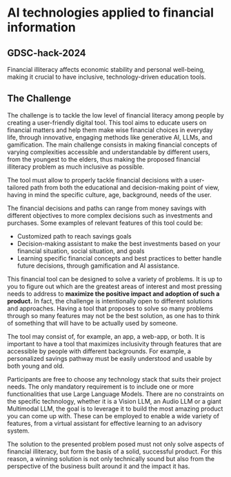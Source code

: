 # AI technologies applied to financial information

## GDSC-hack-2024
Financial illiteracy affects economic stability and personal well-being, making it crucial to have inclusive, technology-driven education tools. 

## The Challenge

The challenge is to tackle the low level of financial literacy among people by creating a user-friendly digital tool. This tool aims to educate users on financial matters and help them make wise financial choices in everyday life, through innovative, engaging methods like generative AI, LLMs, and gamification. The main challenge consists in making financial concepts of varying complexities accessible and understandable by different users, from the youngest to the elders, thus making the proposed financial illiteracy problem as much inclusive as possible.

The tool must allow to properly tackle financial decisions with a user-tailored path from both the educational and decision-making point of view, having in mind the specific culture, age, background, needs of the user. 

The financial decisions and paths can range from money savings with different objectives to more complex decisions such as investments and purchases.  Some examples of relevant features of this tool could be:

- Customized path to reach savings goals
- Decision-making assistant to make the best investments based on your financial situation, social situation, and goals
- Learning specific financial concepts and best practices to better handle future decisions, through gamification and AI assistance.

This financial tool can be designed to solve a variety of problems. It is up to you to figure out which are the greatest areas of interest and most pressing needs to address to **maximize the positive impact and adoption of such a product.**  In fact, the challenge is intentionally open to different solutions and approaches. Having a tool that proposes to solve so many problems through so many features may not be the best solution, as one has to think of something that will have to be actually used by someone. 

The tool may consist of, for example, an app, a web-app, or both. It is important to have a tool that maximizes inclusivity through features that are accessible by people with different backgrounds. For example, a personalized savings pathway must be easily understood and usable by both young and old.

Participants are free to choose any technology stack that suits their project needs. The only mandatory requirement is to include one or more functionalities that use Large Language Models. There are no constraints on the specific technology, whether it is a Vision LLM, an Audio LLM or a giant Multimodal LLM, the goal is to leverage it to build the most amazing product you can come up with. These can be employed to enable a wide variety of features, from a virtual assistant for effective learning to an advisory system. 

The solution to the presented problem posed must not only solve aspects of financial illiteracy, but form the basis of a solid, successful product. For this reason, a winning solution is not only technically sound but also from the perspective of the business built around it and the impact it has.
